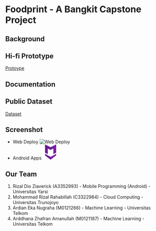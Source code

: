 # Foodprint - A Bangkit Capstone Project
## Background
## Hi-fi Prototype
[Protoype](https://www.figma.com/proto/LoHe8j4BOjVzubB6A1779I/foodprint?node-id=1%3A4&scaling=scale-down&page-id=0%3A1)
## Documentation
## Public Dataset
[Dataset](https://drive.google.com/drive/folders/1wVFl2uPQb0N4yFcqPCuhkpZJZsXsaD6c?usp=sharing)
## Screenshot
* Web Deploy
![Web Deploy](https://drive.google.com/uc?id=1_pNvIExjoJESQIc_FBEaoOK7ae_qu5Co "Web Deploy")
* Android Apps
![Android Apps](https://github.com/adam-p/markdown-here/raw/master/src/common/images/icon48.png "Android Apps")

## Our Team
1. Rizal Dio Ziaverick (A3352993) - Mobile Programming (Android) - Universitas Yarsi
2. Mohammad Rizal Rahabillah (C3322984) - Cloud Computing - Universitas Trunojoyo
3. Ardian Eka Nugraha (M0121266) - Machine Learning - Universitas Telkom
4. Arddhana Zhafran Amanullah (M0121187) - Machine Learning - Universitas Telkom
